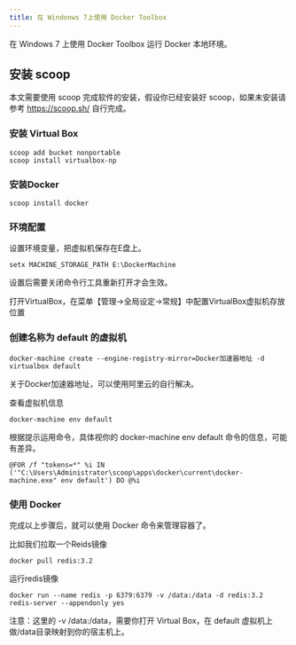 ```yaml
---
title: 在 Windonws 7上使用 Docker Toolbox
---
```

在 Windows 7 上使用 Docker Toolbox 运行 Docker 本地环境。

## 安装 scoop
本文需要使用 scoop 完成软件的安装，假设你已经安装好 scoop，如果未安装请参考 https://scoop.sh/ 自行完成。

### 安装 Virtual Box

```
scoop add bucket nonportable
scoop install virtualbox-np
```

### 安装Docker

```
scoop install docker
```

### 环境配置
设置环境变量，把虚拟机保存在E盘上。
```
setx MACHINE_STORAGE_PATH E:\DockerMachine
```
设置后需要关闭命令行工具重新打开才会生效。

打开VirtualBox，在菜单【管理->全局设定->常规】中配置VirtualBox虚拟机存放位置

### 创建名称为 default 的虚拟机
```
docker-machine create --engine-registry-mirror=Docker加速器地址 -d virtualbox default
```
关于Docker加速器地址，可以使用阿里云的自行解决。

查看虚拟机信息
```
docker-machine env default
```
根据提示运用命令，具体视你的 docker-machine env default 命令的信息，可能有差异。
```
@FOR /f "tokens=*" %i IN ('"C:\Users\Administrator\scoop\apps\docker\current\docker-machine.exe" env default') DO @%i
```

### 使用 Docker
完成以上步骤后，就可以使用 Docker 命令来管理容器了。

比如我们拉取一个Reids镜像
```
docker pull redis:3.2
```
运行redis镜像
```
docker run --name redis -p 6379:6379 -v /data:/data -d redis:3.2 redis-server --appendonly yes
```
注意：这里的 -v /data:/data，需要你打开 Virtual Box，在 default 虚拟机上做/data目录映射到你的宿主机上。

